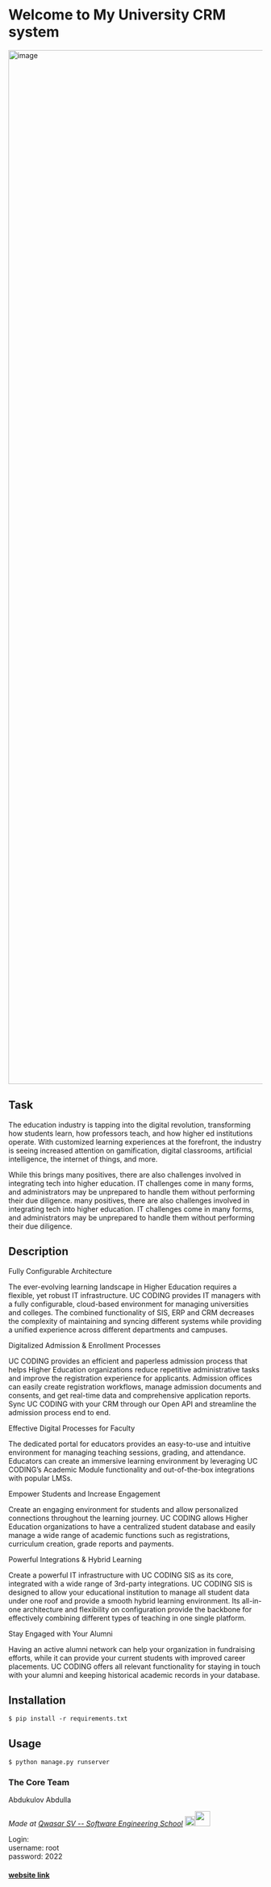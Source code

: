 # Welcome to My University CRM system

<a href="https://abdulladev.pythonanywhere.com/"><img width="2048" alt="image" src="https://user-images.githubusercontent.com/95611906/204078715-46d7bade-daec-49f0-82eb-555a3ed08413.png"></a>



## Task

The education industry is tapping into the digital revolution, transforming how students learn, how professors teach, and how higher ed institutions operate. With customized learning experiences at the forefront, the industry is seeing increased attention on gamification, digital classrooms, artificial intelligence, the internet of things, and more.

While this brings many positives, there are also challenges involved in integrating tech into higher education. IT challenges come in many forms, and administrators may be unprepared to handle them without performing their due diligence. many positives, there are also challenges involved in integrating tech into higher education. IT challenges come in many forms, and administrators may be unprepared to handle them without performing their due diligence.

## Description

Fully Configurable Architecture

The ever-evolving learning landscape in Higher Education requires a flexible, yet robust IT infrastructure. UC CODING provides IT managers with a fully configurable, cloud-based environment for managing universities and colleges. The combined functionality of SIS, ERP and CRM decreases the complexity of maintaining and syncing different systems while providing a unified experience across different departments and campuses.

Digitalized Admission & Enrollment Processes

UC CODING provides an efficient and paperless admission process that helps Higher Education organizations reduce repetitive administrative tasks and improve the registration experience for applicants. Admission offices can easily create registration workflows, manage admission documents and consents, and get real-time data and comprehensive application reports. Sync UC CODING with your CRM through our Open API and streamline the admission process end to end.

Effective Digital Processes for Faculty

The dedicated portal for educators provides an easy-to-use and intuitive environment for managing teaching sessions, grading, and attendance. Educators can create an immersive learning environment by leveraging UC CODING’s Academic Module functionality and out-of-the-box integrations with popular LMSs.

Empower Students and Increase Engagement

Create an engaging environment for students and allow personalized connections throughout the learning journey. UC CODING allows Higher Education organizations to have a centralized student database and easily manage a wide range of academic functions such as registrations, curriculum creation, grade reports and payments.

Powerful Integrations & Hybrid Learning

Create a powerful IT infrastructure with UC CODING SIS as its core, integrated with a wide range of 3rd-party integrations. UC CODING SIS is designed to allow your educational institution to manage all student data under one roof and provide a smooth hybrid learning environment. Its all-in-one architecture and flexibility on configuration provide the backbone for effectively combining different types of teaching in one single platform.

Stay Engaged with Your Alumni

Having an active alumni network can help your organization in fundraising efforts, while it can provide your current students with improved career placements. UC CODING offers all relevant functionality for staying in touch with your alumni and keeping historical academic records in your database.

## Installation
```
$ pip install -r requirements.txt
```

## Usage

```
$ python manage.py runserver
```


### The Core Team
Abdukulov Abdulla

<span><i>Made at <a href='https://qwasar.io'>Qwasar SV -- Software Engineering School</a></i></span> <span><img src='https://storage.googleapis.com/qwasar-public/qwasar-logo_50x50.png' width='20px' ><img src='https://logobank.uz:8005/media/logos_png/astrum-01.png' width='30x' ></span>


Login:<br>
username: root<br>
password: 2022



<h4><a href="https://abdulladev.pythonanywhere.com/">website link</a></h4>
